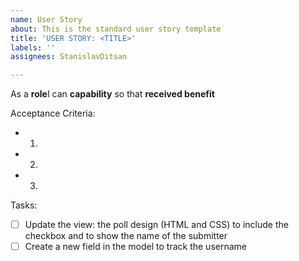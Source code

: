 ```yaml
---
name: User Story
about: This is the standard user story template
title: 'USER STORY: <TITLE>'
labels: ''
assignees: StanislavDitsan

---
```


As a **role**I can **capability** so that **received benefit**

Acceptance Criteria:

- 1.
- 2.
- 3.

Tasks:
- [ ] Update the view: the poll design (HTML and CSS) to include the checkbox and to show the name of the submitter
- [ ] Create a new field in the model to track the username
